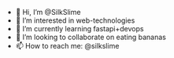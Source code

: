 - 👋 Hi, I’m @SilkSlime
- 👀 I’m interested in web-technologies
- 🌱 I’m currently learning fastapi+devops
- 💞️ I’m looking to collaborate on eating bananas
- 📫 How to reach me: @silkslime

<!---
SilkSlime/SilkSlime is a ✨ special ✨ repository because its `README.md` (this file) appears on your GitHub profile.
You can click the Preview link to take a look at your changes.
--->

